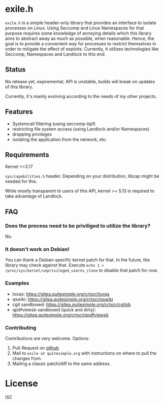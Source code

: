 # exile.h
`exile.h` is a simple header-only library that provides an interface to isolate processes on Linux. Using Seccomp and Linux Namespaces for that purpose requires some knowledge of annoying details which this library aims to abstract away as much as possible, when reasonable. Hence, the goal is to provide a convenient way for processes to restrict themselves in order to mitigate the effect of exploits. Currently, it utilizes technologies like Seccomp, Namespaces and Landlock to this end.

## Status
No release yet, expiremental, API is unstable, builds will break on updates of this library. 

Currently, it's mainly evolving according to the needs of my other projects. 

## Features

  - Systemcall filtering (using seccomp-bpf)
  - restricting file system access (using Landlock and/or Namespaces)
  - dropping privileges 
  - isolating the application from the network, etc.

## Requirements

Kernel >=3.17

``sys/capabilities.h`` header. Depending on your distribution, libcap
might be needed for this.

While mostly transparent to users of this API, kernel >= 5.13 is required to take advantage of Landlock.



## FAQ


### Does the process need to be priviliged to utilize the library?

No. 

### It doesn't work on Debian!

You can thank a Debian-specific kernel patch for that. In the future,
the library may check against that. Execute
`echo 1 > /proc/sys/kernel/unprivileged_userns_clone` to disable that patch for now.

### Examples
  - looqs: https://gitea.quitesimple.org/crtxcr/looqs
  - qswiki: https://gitea.quitesimple.org/crtxcr/qswiki
  - cgit sandboxed: https://gitea.quitesimple.org/crtxcr/cgitsb
  - qpdfviewsb sandboxed (quick and dirty): https://gitea.quitesimple.org/crtxcr/qpdfviewsb


### Contributing

Contributions are very welcome. Options: 

1. Pull-Request on [github](https://github.com/quitesimpleorg/exile.h)
2. Mail to `exile at quitesimple.org` with instructions on where to pull the changes from.
3. Mailing a classic patch/diff to the same address.


License
=======
ISC

